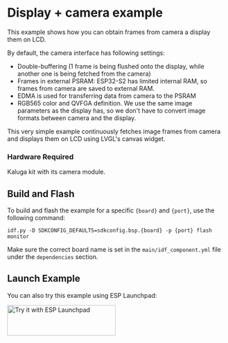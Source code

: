 # Display + camera example

This example shows how you can obtain frames from camera a display them on LCD.

By default, the camera interface has following settings:
* Double-buffering (1 frame is being flushed onto the display, while another one is being fetched from the camera)
* Frames in external PSRAM: ESP32-S2 has limited internal RAM, so frames from camera are saved to external RAM.
* EDMA is used for transferring data from camera to the PSRAM
* RGB565 color and QVFGA definition. We use the same image parameters as the display has, so we don't have to convert image formats between camera and the display.

This very simple example continuously fetches image frames from camera and displays them on LCD using LVGL's canvas widget.

### Hardware Required

Kaluga kit with its camera module.

## Build and Flash

To build and flash the example for a specific `{board}` and `{port}`, use the following command:

```
idf.py -D SDKCONFIG_DEFAULTS=sdkconfig.bsp.{board} -p {port} flash monitor
```
Make sure the correct board name is set in the `main/idf_component.yml` file under the `dependencies` section.


## Launch Example

You can also try this example using ESP Launchpad:

<a href="https://espressif.github.io/esp-launchpad/?flashConfigURL=https://espressif.github.io/esp-bsp/config.toml&app=display_camera">
    <img alt="Try it with ESP Launchpad" src="https://espressif.github.io/esp-launchpad/assets/try_with_launchpad.png" width="250" height="70">
</a>
